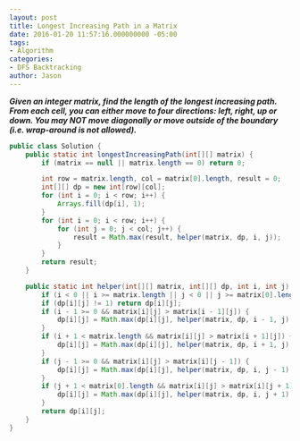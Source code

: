 ```yaml
---
layout: post
title: Longest Increasing Path in a Matrix
date: 2016-01-20 11:57:16.000000000 -05:00
tags:
- Algorithm
categories:
- DFS Backtracking
author: Jason
---
```

<p><strong><em>Given an integer matrix, find the length of the longest increasing path. From each cell, you can either move to four directions: left, right, up or down. You may NOT move diagonally or move outside of the boundary (i.e. wrap-around is not allowed).</em></strong></p>


``` java
public class Solution {
    public static int longestIncreasingPath(int[][] matrix) {
        if (matrix == null || matrix.length == 0) return 0;

        int row = matrix.length, col = matrix[0].length, result = 0;
        int[][] dp = new int[row][col];
        for (int i = 0; i < row; i++) {
            Arrays.fill(dp[i], 1);
        }
        for (int i = 0; i < row; i++) {
            for (int j = 0; j < col; j++) {
                result = Math.max(result, helper(matrix, dp, i, j));
            }
        }
        return result;
    }

    public static int helper(int[][] matrix, int[][] dp, int i, int j) {
        if (i < 0 || i >= matrix.length || j < 0 || j >= matrix[0].length) return 0;
        if (dp[i][j] != 1) return dp[i][j];
        if (i - 1 >= 0 && matrix[i][j] > matrix[i - 1][j]) {
            dp[i][j] = Math.max(dp[i][j], helper(matrix, dp, i - 1, j) + 1);
        }
        if (i + 1 < matrix.length && matrix[i][j] > matrix[i + 1][j]) {
            dp[i][j] = Math.max(dp[i][j], helper(matrix, dp, i + 1, j) + 1);
        }
        if (j - 1 >= 0 && matrix[i][j] > matrix[i][j - 1]) {
            dp[i][j] = Math.max(dp[i][j], helper(matrix, dp, i, j - 1) + 1);
        }
        if (j + 1 < matrix[0].length && matrix[i][j] > matrix[i][j + 1]) {
            dp[i][j] = Math.max(dp[i][j], helper(matrix, dp, i, j + 1) + 1);
        }
        return dp[i][j];
    }
}
```
